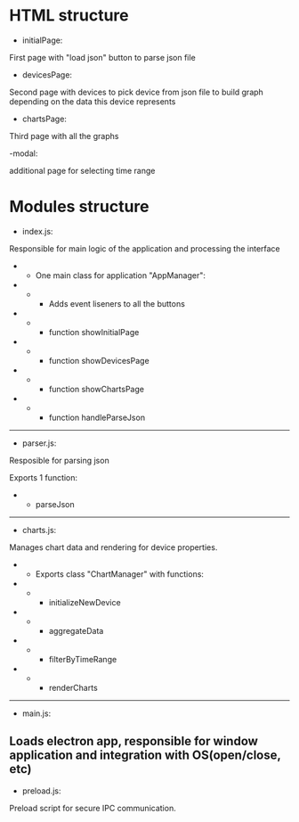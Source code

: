 # HTML structure

- initialPage:

First page with "load json" button to parse json file

- devicesPage:

Second page with devices to pick device from json file to build graph depending on the data this device represents

- chartsPage:

Third page with all the graphs

-modal:

additional page for selecting time range

# Modules structure

- index.js:

Responsible for main logic of the application and processing the interface

- - One main class for application "AppManager":

- - - Adds event liseners to all the buttons
- - - function showInitialPage
- - - function showDevicesPage
- - - function showChartsPage
- - - function handleParseJson
-------------------------------------------------

- parser.js:

Resposible for parsing json

Exports 1 function:

- - parseJson
-------------------------------------------------

- charts.js:

Manages chart data and rendering for device properties.

- - Exports class "ChartManager" with functions:

- - - initializeNewDevice
- - - aggregateData
- - - filterByTimeRange
- - - renderCharts
-------------------------------------------------

- main.js:

Loads electron app, responsible for window application and integration with OS(open/close, etc)
-------------------------------------------------

- preload.js:

Preload script for secure IPC communication.
